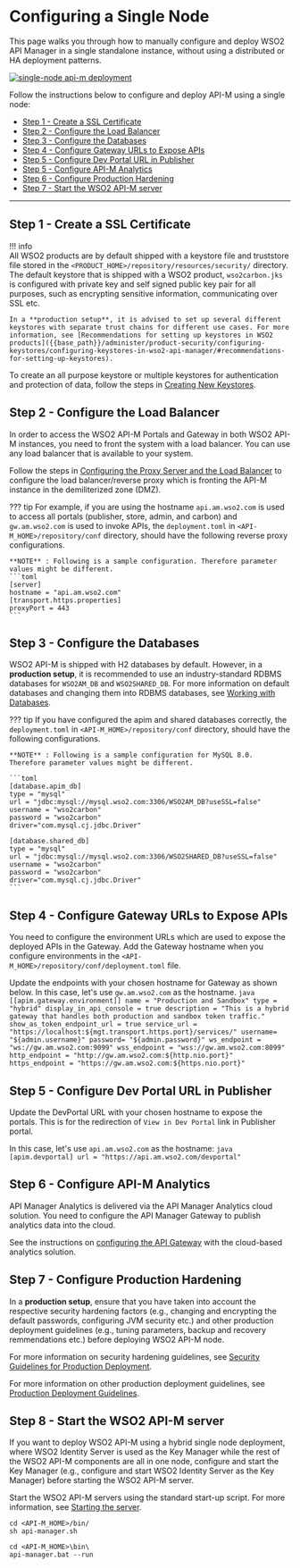 # Configuring a Single Node

This page walks you through how to manually configure and deploy WSO2 API Manager in a single standalone instance, without using a distributed or HA deployment patterns. 

<a href="{{base_path}}/assets/img/setup-and-install/single-node-apim-deployment.png"><img src="{{base_path}}/assets/img/setup-and-install/single-node-apim-deployment.png" alt="single-node api-m deployment"></a>

Follow the instructions below to configure and deploy API-M using a single node:

-   [Step 1 - Create a SSL Certificate](#step-1-create-a-ssl-certificate)
-   [Step 2 - Configure the Load Balancer](#step-2-configure-the-load-balancer)
-   [Step 3 - Configure the Databases](#step-3-configure-the-databases)
-   [Step 4 - Configure Gateway URLs to Expose APIs](#step-4-configure-gateway-urls-to-expose-apis)
-   [Step 5 - Configure Dev Portal URL in Publisher](#step-5-configure-dev-portal-url-in-publisher)
-   [Step 5 - Configure API-M Analytics](#step-5-configure-api-m-analytics)
-   [Step 6 - Configure Production Hardening](#step-6-configure-production-hardening)
-   [Step 7 - Start the WSO2 API-M server](#step-7-start-the-wso2-api-m-server)

----------------------------

## Step 1 - Create a SSL Certificate

!!! info   
    All WSO2 products are by default shipped with a keystore file and truststore file stored in the 
    `<PRODUCT_HOME>/repository/resources/security/` directory. The default keystore that is shipped with a WSO2 product, 
    `wso2carbon.jks` is configured with private key and self signed public key pair for all purposes, such as encrypting 
    sensitive information, communicating over SSL etc. 
    
    In a **production setup**, it is advised to set up several different keystores with separate trust chains for different use cases. For more information, see [Recommendations for setting up keystores in WSO2 products]({{base_path}}/administer/product-security/configuring-keystores/configuring-keystores-in-wso2-api-manager/#recommendations-for-setting-up-keystores).

To create an all purpose keystore or multiple keystores for authentication and protection of data, follow the steps in [Creating New Keystores]({{base_path}}/administer/product-security/configuring-keystores/keystore-basics/creating-new-keystores/).

## Step 2 - Configure the Load Balancer

In order to access the WSO2 API-M Portals and Gateway in both WSO2 API-M instances, you need to front the system with a load balancer. You can use any load balancer that is available to your system.

Follow the steps in [Configuring the Proxy Server and the Load Balancer]({{base_path}}/install-and-setup/deploying-wso2-api-manager/configuring-the-proxy-server-and-the-load-balancer) to configure the load balancer/reverse proxy which is fronting the API-M instance in the demiliterized zone (DMZ).

??? tip
    For example, if you are using the hostname `api.am.wso2.com` is used to access all portals (publisher, store, admin, and carbon) and `gw.am.wso2.com` is used to invoke APIs, the `deployment.toml` in `<API-M_HOME>/repository/conf` directory, should have the following reverse proxy configurations.

    **NOTE** : Following is a sample configuration. Therefore parameter values might be different.
    ```toml
    [server]
    hostname = "api.am.wso2.com"
    [transport.https.properties]
    proxyPort = 443
    ```

## Step 3 - Configure the Databases

WSO2 API-M is shipped with H2 databases by default. However, in a **production setup**, it is recommended to use an industry-standard RDBMS databases for  `WSO2AM_DB` and `WSO2SHARED_DB`. For more information on default databases and changing them into RDBMS databases, see [Working with Databases]({{base_path}}/install-and-setup/setting-up-databases/overview/).

??? tip
    If you have configured the apim and shared databases correctly, the `deployment.toml` in `<API-M_HOME>/repository/conf` 
    directory, should have the following configurations.

    **NOTE** : Following is a sample configuration for MySQL 8.0. Therefore parameter values might be different.

    ```toml
    [database.apim_db]
    type = "mysql"
    url = "jdbc:mysql://mysql.wso2.com:3306/WSO2AM_DB?useSSL=false"
    username = "wso2carbon"
    password = "wso2carbon"
    driver="com.mysql.cj.jdbc.Driver"

    [database.shared_db]
    type = "mysql"
    url = "jdbc:mysql://mysql.wso2.com:3306/WSO2SHARED_DB?useSSL=false"
    username = "wso2carbon"
    password = "wso2carbon"
    driver="com.mysql.cj.jdbc.Driver"
    ```

## Step 4 - Configure Gateway URLs to Expose APIs

You need to configure the environment URLs which are used to expose the deployed APIs in the Gateway. Add the Gateway 
hostname when you configure environments in the `<API-M_HOME>/repository/conf/deployment.toml` file. 

Update the endpoints with your chosen hostname for Gateway as shown below. 
In this case, let's use `gw.am.wso2.com` as the hostname.
    ``` java
    [[apim.gateway.environment]]
    name = "Production and Sandbox"
    type = "hybrid"
    display_in_api_console = true
    description = "This is a hybrid gateway that handles both production and sandbox token traffic."
    show_as_token_endpoint_url = true
    service_url = "https://localhost:${mgt.transport.https.port}/services/"
    username= "${admin.username}"
    password= "${admin.password}"
    ws_endpoint = "ws://gw.am.wso2.com:9099"
    wss_endpoint = "wss://gw.am.wso2.com:8099"
    http_endpoint = "http://gw.am.wso2.com:${http.nio.port}"
    https_endpoint = "https://gw.am.wso2.com:${https.nio.port}"
    ```    
## Step 5 - Configure Dev Portal URL in Publisher

Update the DevPortal URL with your chosen hostname to expose the portals. This is for the redirection of 
`View in Dev Portal` link in Publisher portal.  

In this case, let's use `api.am.wso2.com` as the hostname:
    ```java
    [apim.devportal]
    url = "https://api.am.wso2.com/devportal"
    ```

## Step 6 - Configure API-M Analytics

API Manager Analytics is delivered via the API Manager Analytics cloud solution. You need to configure the API Manager Gateway to publish analytics data into the cloud.

See the instructions on [configuring the API Gateway]({{base_path}}/observe/api-manager-analytics/configure-analytics/configure-synapse-gateway) with the cloud-based analytics solution.

## Step 7 - Configure Production Hardening

In a **production setup**, ensure that you have taken into account the respective security hardening factors 
(e.g., changing and encrypting the default passwords, configuring JVM security etc.) and other production deployment 
guidelines (e.g., tuning parameters, backup and recovery remmendations etc.) before deploying WSO2 API-M node. 

For more information on security hardening guidelines, see [Security Guidelines for Production Deployment]({{base_path}}/install-and-setup/deploying-wso2-api-manager/security-guidelines-for-production-deployment/).

For more information on other production deployment guidelines, see [Production Deployment Guidelines]({{base_path}}/install-and-setup/deploying-wso2-api-manager/production-deployment-guidelines/#common-guidelines-and-checklist).
  
## Step 8 - Start the WSO2 API-M server

If you want to deploy WSO2 API-M using a hybrid single node deployment, where WSO2 Identity Server is used as the Key Manager while the rest of the WSO2 API-M components are all in one node, configure and start the Key Manager (e.g., configure and start WSO2 Identity Server as the Key Manager) before starting the WSO2 API-M server.


Start the WSO2 API-M servers using the standard start-up script. For more information, see [Starting the server]({{base_path}}/install-and-setup/install/installing-the-product/running-the-api-m/#starting-the-server).

```tab="Linux/Mac OS"
cd <API-M_HOME>/bin/
sh api-manager.sh
```

```tab="Windows"
cd <API-M_HOME>\bin\
api-manager.bat --run 
```
